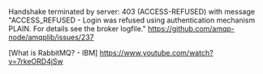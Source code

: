  Handshake terminated by server: 403 (ACCESS-REFUSED) with message "ACCESS_REFUSED - Login was refused using authentication mechanism PLAIN. For details see the broker logfile."
 https://github.com/amqp-node/amqplib/issues/237

[What is RabbitMQ? -  IBM]
https://www.youtube.com/watch?v=7rkeORD4jSw
